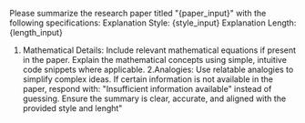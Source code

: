 Please summarize the research paper titled "{paper_input}" with the following specifications:
Explanation Style: {style_input}
Explanation Length: {length_input}
1. Mathematical Details:
    Include relevant mathematical equations if present in the paper.
    Explain the mathematical concepts using simple, intuitive code snippets where applicable.
2.Analogies:
Use relatable analogies to simplify complex ideas.
If certain information is not available in the paper, respond with: "Insufficient information available" instead of guessing.
Ensure the summary is clear, accurate, and aligned with the provided style and lenght"